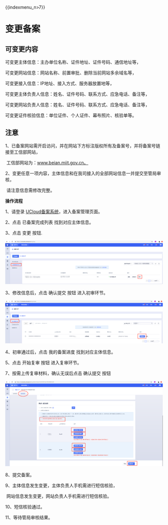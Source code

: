 {{indexmenu_n>7}}

# 变更备案

## 可变更内容

可变更主体信息：主办单位名称、证件地址、证件号码、通信地址等，

可变更网站信息：网站名称、前置审批、删除当前网站多余域名等，

可变更接入信息：IP地址、接入方式、服务器放置地等，

可变更主体负责人信息：姓名、证件号码、联系方式、应急电话、备注等，

可变更网站负责人信息：姓名、证件号码、联系方式、应急电话、备注等，

可变更证件核验信息：单位证件、个人证件、幕布照片、核验单等。

## 注意

1、已备案网站需开启访问，并在网站下方标注版权所有及备案号，并将备案号链接至工信部网站，

​      工信部网站为：www.beian.miit.gov.cn。

2、变更任意一项内容，主体信息和在我司接入的全部网站信息一并提交至管局审核，

​      请注意信息需修改完整。

**操作流程**

1、请登录
[UCloud备案系统](https://console.ucloud.cn/icp)，进入备案管理页面。

2、点击 已备案完成列表 找到对应主体信息。

3、点击 变更 按钮.

![](/images/guidance/变更备案1.png)

3、修改信息后，点击 确认提交 按钮 进入初审环节。

![](/images/guidance/变更备案2.png)

4、初审通过后，点击 我的备案进度 找到对应主体信息。

5、点击 开始复审 按钮 进入复审环节。

7、按需上传复审材料，确认无误后点击 确认提交 按钮

![](/images/guidance/变更备案3.png)

8、提交备案。

9、主体信息发生变更，主体负责人手机需进行短信核验，

​      网站信息发生变更，网站负责人手机需进行短信核验。

10、短信核验通过。

11、等待管局审核结果。